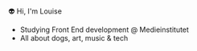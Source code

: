👽 Hi, I'm Louise </br>
- Studying Front End development @ Medieinstitutet </br>
- All about dogs, art, music & tech




<!---
lrosenqv/lrosenqv is a ✨ special ✨ repository because its `README.md` (this file) appears on your GitHub profile.
You can click the Preview link to take a look at your changes.
--->
